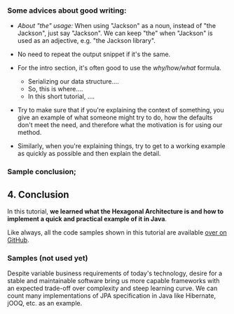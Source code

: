 
### Some advices about good writing:

* *About "the" usage:* When using "Jackson" as a noun, instead of "the Jackson", just say "Jackson". We can keep "the" when "Jackson" is used as an adjective,
e.g. "the Jackson library".

* No need to repeat the output snippet if it's the same.

* For the intro section, it's often good to use the *why/how/what* formula.
    - Serializing our data structure....
    - So, this is where....
    - In this short tutorial, ....

* Try to make sure that if you're explaining the context of something, you give an example of what someone might try to do, how the defaults don't meet the need, and therefore what the motivation is for using our method.

* Similarly, when you're explaining things, try to get to a working example as quickly as possible and then explain the detail.

### Sample conclusion;
<h2 id="conclusion">4. Conclusion</h2>
In this tutorial, <strong>we learned what the Hexagonal Architecture is and how to implement a quick and practical example of it in Java</strong>.

Like always, all the code samples shown in this tutorial are available <a href="https://github.com">over on GitHub</a>.

### Samples (not used yet)

Despite variable business requirements of today's technology, desire for a stable and maintainable software bring us more capable frameworks with an expected trade-off over complexity and steep learning curve. We can count many implementations of JPA specification in Java like Hibernate, jOOQ, etc. as an example.
